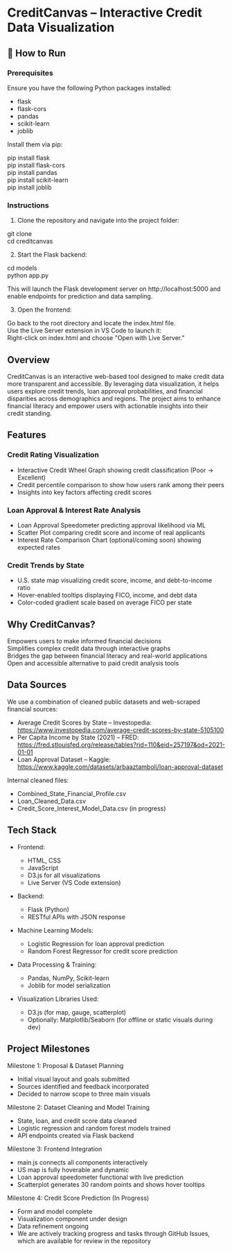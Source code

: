 
# CreditCanvas – Interactive Credit Data Visualization

## 🚀 How to Run

### Prerequisites

Ensure you have the following Python packages installed:

- flask  
- flask-cors  
- pandas  
- scikit-learn  
- joblib  

Install them via pip:

pip install flask  
pip install flask-cors  
pip install pandas  
pip install scikit-learn  
pip install joblib

### Instructions

1. Clone the repository and navigate into the project folder:

git clone <your-repo-url>  
cd creditcanvas

2. Start the Flask backend:

cd models  
python app.py

This will launch the Flask development server on http://localhost:5000 and enable endpoints for prediction and data sampling.

3. Open the frontend:

Go back to the root directory and locate the index.html file.  
Use the Live Server extension in VS Code to launch it:  
Right-click on index.html and choose "Open with Live Server."

## Overview  
CreditCanvas is an interactive web-based tool designed to make credit data more transparent and accessible. By leveraging data visualization, it helps users explore credit trends, loan approval probabilities, and financial disparities across demographics and regions. The project aims to enhance financial literacy and empower users with actionable insights into their credit standing.  

## Features  

### Credit Rating Visualization  
- Interactive Credit Wheel Graph showing credit classification (Poor → Excellent)  
- Credit percentile comparison to show how users rank among their peers  
- Insights into key factors affecting credit scores  

### Loan Approval & Interest Rate Analysis  
- Loan Approval Speedometer predicting approval likelihood via ML  
- Scatter Plot comparing credit score and income of real applicants  
- Interest Rate Comparison Chart (optional/coming soon) showing expected rates  

### Credit Trends by State  
- U.S. state map visualizing credit score, income, and debt-to-income ratio  
- Hover-enabled tooltips displaying FICO, income, and debt data  
- Color-coded gradient scale based on average FICO per state  

## Why CreditCanvas?  

Empowers users to make informed financial decisions  
Simplifies complex credit data through interactive graphs  
Bridges the gap between financial literacy and real-world applications  
Open and accessible alternative to paid credit analysis tools  

## Data Sources  

We use a combination of cleaned public datasets and web-scraped financial sources:

- Average Credit Scores by State – Investopedia: https://www.investopedia.com/average-credit-scores-by-state-5105100  
- Per Capita Income by State (2021) – FRED: https://fred.stlouisfed.org/release/tables?rid=110&eid=257197&od=2021-01-01  
- Loan Approval Dataset – Kaggle: https://www.kaggle.com/datasets/arbaaztamboli/loan-approval-dataset  

Internal cleaned files:
- Combined_State_Financial_Profile.csv  
- Loan_Cleaned_Data.csv  
- Credit_Score_Interest_Model_Data.csv (in progress)

## Tech Stack  

- Frontend:  
  - HTML, CSS  
  - JavaScript  
  - D3.js for all visualizations  
  - Live Server (VS Code extension)  

- Backend:  
  - Flask (Python)  
  - RESTful APIs with JSON response  

- Machine Learning Models:  
  - Logistic Regression for loan approval prediction  
  - Random Forest Regressor for credit score prediction  

- Data Processing & Training:  
  - Pandas, NumPy, Scikit-learn  
  - Joblib for model serialization  

- Visualization Libraries Used:  
  - D3.js (for map, gauge, scatterplot)  
  - Optionally: Matplotlib/Seaborn (for offline or static visuals during dev)

## Project Milestones  

Milestone 1: Proposal & Dataset Planning  
- Initial visual layout and goals submitted  
- Sources identified and feedback incorporated  
- Decided to narrow scope to three main visuals  

Milestone 2: Dataset Cleaning and Model Training  
- State, loan, and credit score data cleaned  
- Logistic regression and random forest models trained  
- API endpoints created via Flask backend  

Milestone 3: Frontend Integration  
- main.js connects all components interactively  
- US map is fully hoverable and dynamic  
- Loan approval speedometer functional with live prediction  
- Scatterplot generates 30 random points and shows hover tooltips  

Milestone 4: Credit Score Prediction (In Progress)  
- Form and model complete  
- Visualization component under design  
- Data refinement ongoing
- We are actively tracking progress and tasks through GitHub Issues, which are available for review in the repository
